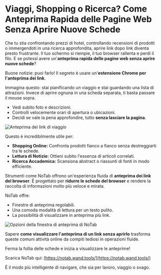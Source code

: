 # Viaggi, Shopping o Ricerca? Come Anteprima Rapida delle Pagine Web Senza Aprire Nuove Schede

Che tu stia confrontando prezzi di hotel, controllando recensioni di prodotti o immergendoti in una ricerca approfondita, aprire link dopo link diventa presto frustrante. Il tuo schermo si riempie, il tuo browser rallenta e perdi il filo. E se potessi avere un'**anteprima rapida delle pagine web senza aprire nuove schede**?

Buone notizie: puoi farlo! Il segreto è usare un'**estensione Chrome per l'anteprima dei link**.

Immagina questo: stai pianificando un viaggio e stai guardando una lista di attrazioni. Invece di aprire ognuna in una scheda separata, ti basta passare il mouse sopra.
*   Vedi subito foto e descrizioni.
*   Controlli velocemente orari di apertura o ubicazioni.
*   Decidi se vale la pena approfondire, tutto **senza lasciare la pagina**.

![Anteprima dei link di viaggio](images/notab1.png)

Questo è incredibilmente utile per:
*   **Shopping Online:** Confronta prodotti fianco a fianco senza destreggiarti tra le schede.
*   **Lettura di Notizie:** Ottieni subito l'essenza di articoli correlati.
*   **Ricerca Accademica:** Scansiona abstract o riassunti di fonti in modo efficiente.

Strumenti come NoTab offrono un'esperienza fluida di **anteprima dei link del browser**. È progettato per **ridurre le schede del browser** e rendere la raccolta di informazioni molto più veloce e mirata.

NoTab offre:
*   Finestre di anteprima regolabili.
*   Una comoda modalità di lettura per un testo pulito.
*   La possibilità di visualizzare in anteprima più link.

![Opzioni della finestra di anteprima di NoTab](images/notab2.png)

Sapere **come visualizzare l'anteprima di un link senza aprirlo** trasforma queste comuni attività online da compiti tediosi in operazioni fluide.

Ferma la follia delle schede e inizia a visualizzare le anteprime!

Scarica NoTab qui: [https://notab.wand.tools/](https://notab.wand.tools/)

È il modo più intelligente di navigare, che sia per lavoro, viaggio o svago.
